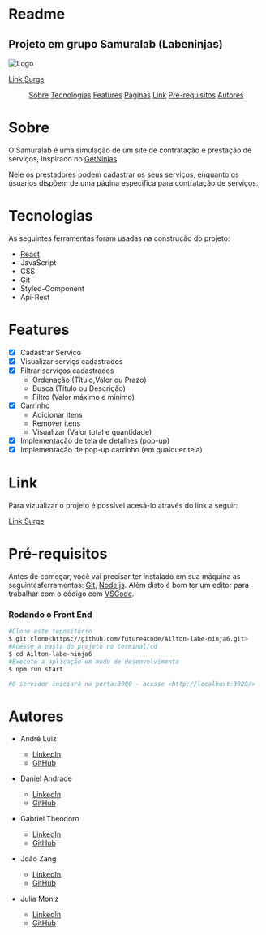 <h1> Readme </h1>

## Projeto em grupo Samuralab (Labeninjas)
![Logo](src/Components/img/logoNoBg.png)

<a href="https://tiny-pet.surge.sh/" target="_blank">Link Surge</a>

<p align="center">
<a href="#sobre" >Sobre</a>
<a href="#tecnologias">Tecnologias</a>
<a href="#features">Features</a>
<a href="#páginas">Páginas</a>
<a href="#link">Link</a>
<a href="#pré-requisitos">Pré-requisitos</a>
<a href="#autores">Autores</a>
</p>

# Sobre
O Samuralab é uma simulação de um site de contratação e prestação de serviços, inspirado no [GetNinjas](https://www.getninjas.com.br/). 

Nele os prestadores podem cadastrar os seus serviços, enquanto os úsuarios dispõem de uma página especifica para contratação de serviços.


# Tecnologias

As seguintes ferramentas foram usadas na construção do projeto:

- [React](https://pt-br.reactjs.org/)
- JavaScript
- CSS
- Git
- Styled-Component
- Api-Rest

# Features
- [x] Cadastrar Serviço
- [x] Visualizar serviçs cadastrados
- [x] Filtrar serviços cadastrados 
  - Ordenação (Título,Valor ou Prazo)
  - Busca (Título ou Descrição)
  - Filtro (Valor máximo e mínimo)
- [x] Carrinho
  - Adicionar itens
  - Remover itens
  - Visualizar (Valor total e quantidade)
- [x] Implementação de tela de detalhes (pop-up)
- [x] Implementação de pop-up carrinho (em qualquer tela)

# Link 
Para vizualizar o projeto é possível acesá-lo através do link a seguir:

<a href="https://tiny-pet.surge.sh/" target="_blank">Link Surge</a>

# Pré-requisitos

Antes de começar, você vai precisar ter instalado em sua máquina as seguintesferramentas: [Git](https://git-scm.com/), [Node.js](https://nodejs.org/en/).
Além disto é bom ter um editor para trabalhar com o código com [VSCode](https://code.visualstudio.com/download).

### Rodando o Front End

```bash
#Clone este tepositório 
$ git clone<https://github.com/future4code/Ailton-labe-ninja6.git>
#Acesse a pasta do projeto no terminal/cd
$ cd Ailton-labe-ninja6
#Execute a aplicação em modo de desenvolvimento 
$ npm run start 

#O servidor iniciará na porta:3000 - acesse <http://localhost:3000/>
```

# Autores

- André Luiz
  - [LinkedIn](https://www.linkedin.com/in/andr%C3%A9-luiz-amaral-oliveira-bispo-00a48122a/)
  - [GitHub](https://github.com/Aluizx6)

- Daniel Andrade
  - [LinkedIn](https://www.linkedin.com/in/daniel-andrade-b91246177/)
  - [GitHub](https://github.com/DanielAndrade7)

- Gabriel Theodoro 
  - [LinkedIn](https://www.linkedin.com/in/gabriel-theodoro-ferreira-680b1a18a/)
  - [GitHub](https://github.com/gabthe)

- João Zang
  - [LinkedIn](https://www.linkedin.com/in/jo%C3%A3o-pedro-zang-gomes-063282163/)
  - [GitHub](https://github.com/joaozang)

- Julia Moniz
  - [LinkedIn](https://www.linkedin.com/in/j%C3%BAlia-moniz-a912b9172/)
  - [GitHub](https://github.com/JuliaMoniz27)

  

  


